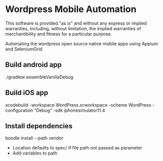# Wordpress Mobile Automation

This software is provided "as is" and without any express or implied warranties, including, without limitation, 
the implied warranties of merchantibility and fitness for a particular purpose.

Automating the wordpress open source native mobile apps using Appium and SeleniumGrid


## Build android app 

./gradlew assembleVanillaDebug


## Build iOS app 

xcodebuild -workspace WordPress.xcworkspace -scheme WordPress -configuration “Debug” -sdk iphonesimulator11.4


## Install dependencies

bundle install --path vendor


* Location defaults to spec/ if file path not passed as parameter
* Add variables to path


[//]: # (export DEVELOPER_DIR=/Applications/Xcode.app/Contents/Developer
export ANDROID_HOME=/Users/javondavis-qw/Library/Android/sdk
export ANDROID_AVD_HOME=~/.android/avd
export PATH=$ANDROID_HOME/platform-tools:$PATH
export PATH=$ANDROID_HOME/tools:$PATH
export PATH=$ANDROID_HOME/tools/bin:$PATH
export JAVA_HOME=$\(/usr/libexec/java_home\) Remove \
export PATH=${JAVA_HOME}/bin:$PATH
export PATH=$ANDROID_HOME/emulator:$PATH)